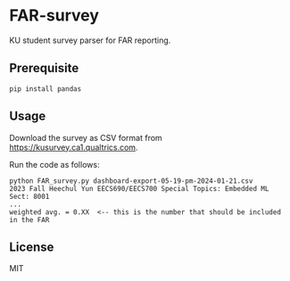 # FAR-survey

KU student survey parser for FAR reporting. 

## Prerequisite

```
pip install pandas
```

## Usage

Download the survey as CSV format from https://kusurvey.ca1.qualtrics.com. 

Run the code as follows:
```
python FAR_survey.py dashboard-export-05-19-pm-2024-01-21.csv
2023 Fall Heechul Yun EECS690/EECS700 Special Topics: Embedded ML Sect: 8001
...
weighted avg. = 0.XX  <-- this is the number that should be included in the FAR

```

## License
MIT